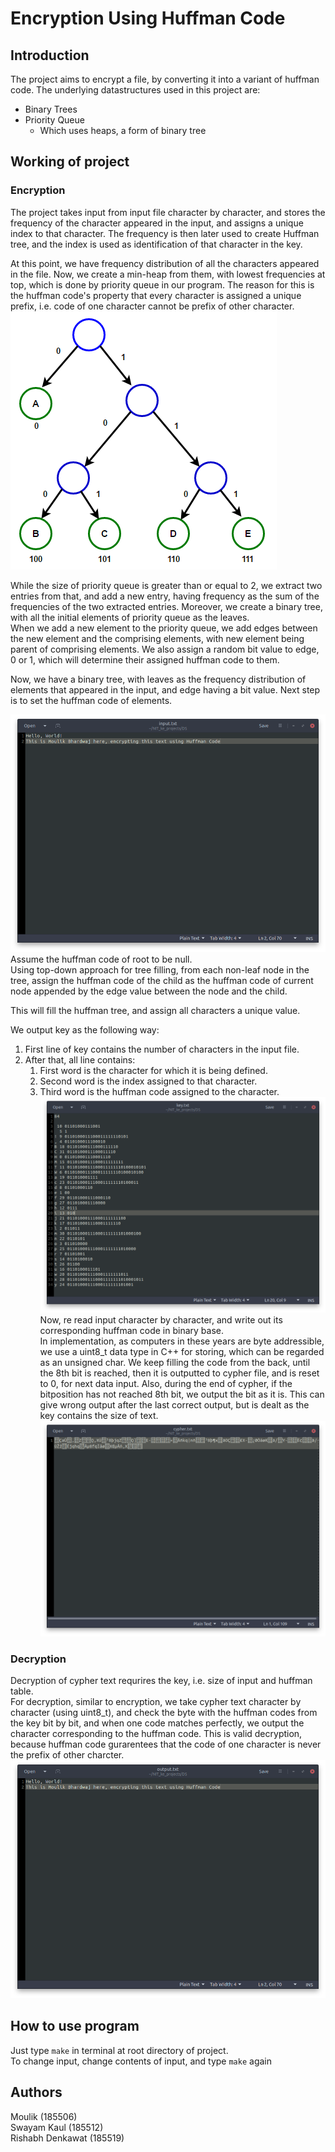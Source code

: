 # Encryption Using Huffman Code

## Introduction
The project aims to encrypt a file, by converting it into a variant of huffman code. The underlying datastructures used in this project are:  
* Binary Trees
* Priority Queue
    * Which uses heaps, a form of binary tree

## Working of project

### Encryption
The project takes input from input file character by character, and stores the frequency of the character appeared in the input, and assigns a unique index to that character. The frequency is then later used to create Huffman tree, and the index is used as identification of that character in the key. 

At this point, we have frequency distribution of all the characters appeared in the file. Now, we create a min-heap from them, with lowest frequencies at top, which is done by priority queue in our program. The reason for this is the huffman code's property that every character is assigned a unique prefix, i.e. code of one character cannot be prefix of other character.  
![Huffman Tree Example](./assets/huffmanTree.png)

While the size of priority queue is greater than or equal to 2, we extract two entries from that, and add a new entry, having frequency as the sum of the frequencies of the two extracted entries. Moreover, we create a binary tree, with all the initial elements of priority queue as the leaves.  
When we add a new element to the priority queue, we add edges between the new element and the comprising elements, with new element being parent of comprising elements. We also assign a random bit value to edge, 0 or 1, which will determine their assigned huffman code to them.

Now, we have a binary tree, with leaves as the frequency distribution of elements that appeared in the input, and edge having a bit value. Next step is to set the huffman code of elements.

![Sample Key](./assets/sampleInput.png)
Assume the huffman code of root to be null.  
Using top-down approach for tree filling, from each non-leaf node in the tree, assign the huffman code of the child as the huffman code of current node appended by the edge value between the node and the child.

This will fill the huffman tree, and assign all characters a unique value.

We output key as the following way:
1. First line of key contains the number of characters in the input file.
2. After that, all line contains:
    1. First word is the character for which it is being defined.
    2. Second word is the index assigned to that character.
    3. Third word is the huffman code assigned to the character.
![Sample Key](./assets/sampleKey.png)
Now, re read input character by character, and write out its corresponding huffman code in binary base.   
In implementation, as computers in these years are byte addressible, we use a uint8_t data type in C++ for storing, which can be regarded as an unsigned char. We keep filling the code from the back, until the 8th bit is reached, then it is outputted to cypher file, and is reset to 0, for next data input. Also, during the end of cypher, if the bitposition has not reached 8th bit, we output the bit as it is. This can give wrong output after the last correct output, but is dealt as the key contains the size of text. 
![Sample Key](./assets/sampleCypher.png)

### Decryption
Decryption of cypher text requrires the key, i.e. size of input and huffman table.  
For decryption, similar to encryption, we take cypher text character by character (using uint8_t), and check the byte with the huffman codes from the key bit by bit, and when one code matches perfectly, we output the character corresponding to the huffman code. This is valid decryption, because huffman code gurarentees that the code of one character is never the prefix of other charcter. 
![Sample Key](./assets/sampleOutput.png)

## How to use program
Just type `make` in terminal at root directory of project.  
To change input, change contents of input, and type `make` again  

## Authors
Moulik (185506)  
Swayam Kaul (185512)  
Rishabh Denkawat (185519)